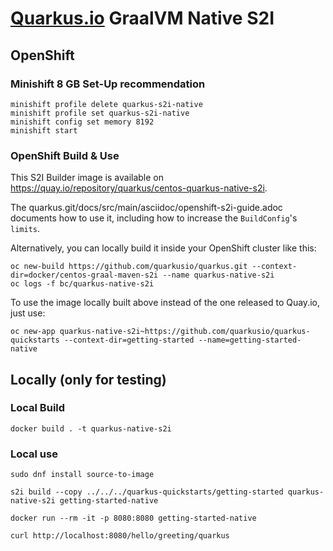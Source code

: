 # [Quarkus.io](http://quarkus.io) GraalVM Native S2I

## OpenShift

### Minishift 8 GB Set-Up recommendation

    minishift profile delete quarkus-s2i-native
    minishift profile set quarkus-s2i-native
    minishift config set memory 8192
    minishift start

### OpenShift Build & Use

This S2I Builder image is available on https://quay.io/repository/quarkus/centos-quarkus-native-s2i.

The quarkus.git/docs/src/main/asciidoc/openshift-s2i-guide.adoc documents how to use it,
including how to increase the `BuildConfig`'s `limits`.

Alternatively, you can locally build it inside your OpenShift cluster like this:

    oc new-build https://github.com/quarkusio/quarkus.git --context-dir=docker/centos-graal-maven-s2i --name quarkus-native-s2i
    oc logs -f bc/quarkus-native-s2i

To use the image locally built above instead of the one released to Quay.io, just use:

    oc new-app quarkus-native-s2i~https://github.com/quarkusio/quarkus-quickstarts --context-dir=getting-started --name=getting-started-native

## Locally (only for testing)

### Local Build

    docker build . -t quarkus-native-s2i

### Local use

    sudo dnf install source-to-image

    s2i build --copy ../../../quarkus-quickstarts/getting-started quarkus-native-s2i getting-started-native

    docker run --rm -it -p 8080:8080 getting-started-native

    curl http://localhost:8080/hello/greeting/quarkus
